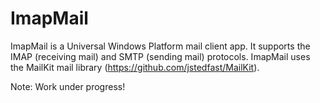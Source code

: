 # ImapMail
ImapMail is a Universal Windows Platform mail client app. It supports the IMAP (receiving mail) and SMTP (sending mail) protocols. 
ImapMail uses the MailKit mail library (https://github.com/jstedfast/MailKit).

Note: Work under progress!
